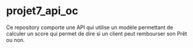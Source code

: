 # projet7_api_oc


Ce repository comporte une API qui utilise un modèle permettant de calculer un score qui permet de dire si un client peut rembourser son Prêt ou non.

